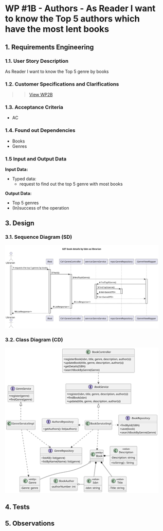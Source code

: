 # WP #1B - Authors - As Reader I want to know the Top 5 authors which have the most lent books

## 1. Requirements Engineering
### 1.1. User Story Description

As Reader I want to know the Top 5 genre by books 
### 1.2. Customer Specifications and Clarifications

>>[View WP2B](../../../GlobalArtifacts/Aggregates/Book.md)


### 1.3. Acceptance Criteria
- AC

### 1.4. Found out Dependencies

- Books 
- Genres

### 1.5 Input and Output Data

**Input Data:**

* Typed data:
   - request to find out the top 5 genre with most books

**Output Data:**

* Top 5 genres 
* (In)success of the operation



## 3. Design
### 3.1. Sequence Diagram (SD)
![SD](Ph2-10-KnowTop5GenreByBooks.svg)
### 3.2. Class Diagram (CD)
![CD](../WP2B-Books-CD.svg)
## 4. Tests
## 5. Observations
